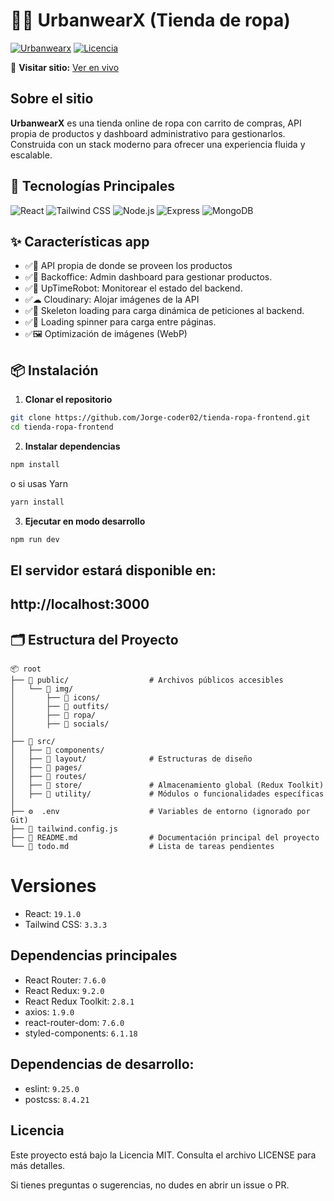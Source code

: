 # 🏪👟 UrbanwearX (Tienda de ropa)

[![Urbanwearx](https://img.shields.io/badge/Status-In_Progress-yellow)](https://github.com/Jorge-coder02/tienda-ropa-frontend)
[![Licencia](https://img.shields.io/badge/License-MIT-blue)](LICENSE)

🔗 **Visitar sitio:** [Ver en vivo](https://urbanwearx.netlify.app/)

## Sobre el sitio
**UrbanwearX** es una tienda online de ropa con carrito de compras, API propia de productos y dashboard administrativo para gestionarlos. Construida con un stack moderno para ofrecer una experiencia fluida y escalable.

## 🚀 Tecnologías Principales

![React](https://img.shields.io/badge/React-19.1.0-61DAFB?logo=react)
![Tailwind CSS](https://img.shields.io/badge/Tailwind_CSS-3.3.3-06B6D4?logo=tailwind-css)
![Node.js](https://img.shields.io/badge/Node.js-22.14.0-339933?logo=node.js&logoColor=white)
![Express](https://img.shields.io/badge/Express-5.1.0-000000?logo=express&logoColor=white)
![MongoDB](https://img.shields.io/badge/MongoDB-8.0.4-47A248?logo=mongodb&logoColor=white)

## ✨ Características app

- ✅👚 API propia de donde se proveen los productos
- ✅🔨 Backoffice: Admin dashboard para gestionar productos.
- ✅🤖 UpTimeRobot: Monitorear el estado del backend. 
- ✅☁ Cloudinary: Alojar imágenes de la API
- ✅🦴 Skeleton loading para carga dinámica de peticiones al backend.
- ✅🔄 Loading spinner para carga entre páginas.
- ✅🖼 Optimización de imágenes (WebP)

## 📦 Instalación

1. **Clonar el repositorio**

```bash
git clone https://github.com/Jorge-coder02/tienda-ropa-frontend.git
cd tienda-ropa-frontend
```

2. **Instalar dependencias**

```bash
npm install
```

o si usas Yarn

```bash
yarn install
```

3. **Ejecutar en modo desarrollo**

```bash
npm run dev
```

## El servidor estará disponible en:

## http://localhost:3000

## 🗂️ Estructura del Proyecto

```plaintext
📦 root
├── 📁 public/                  # Archivos públicos accesibles
│   └── 📁 img/
│       ├── 📁 icons/
│       ├── 📁 outfits/
│       ├── 📁 ropa/
│       ├── 📁 socials/
│
├── 📁 src/
│   ├── 📁 components/
│   ├── 📁 layout/              # Estructuras de diseño
│   ├── 📁 pages/
│   ├── 📁 routes/
│   ├── 📁 store/               # Almacenamiento global (Redux Toolkit)
│   ├── 📁 utility/             # Módulos o funcionalidades específicas
│
├── ⚙️  .env                    # Variables de entorno (ignorado por Git)
├── 🎨 tailwind.config.js
├── 📜 README.md                # Documentación principal del proyecto
└── 📜 todo.md                  # Lista de tareas pendientes

```

# Versiones

- React: `19.1.0`
- Tailwind CSS: `3.3.3`

## Dependencias principales

- React Router: `7.6.0`
- React Redux: `9.2.0`
- React Redux Toolkit: `2.8.1`
- axios: `1.9.0`
- react-router-dom: `7.6.0`
- styled-components: `6.1.18`

## Dependencias de desarrollo:

- eslint: `9.25.0`
- postcss: `8.4.21`

## Licencia
Este proyecto está bajo la Licencia MIT. Consulta el archivo LICENSE para más detalles.

Si tienes preguntas o sugerencias, no dudes en abrir un issue o PR.



